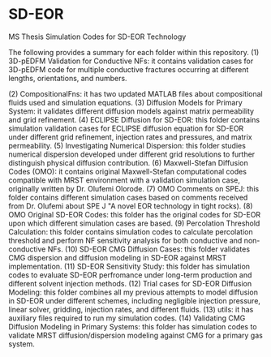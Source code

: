 # SD-EOR
MS Thesis Simulation Codes for SD-EOR Technology

The following provides a summary for each folder within this repository.
(1) 3D-pEDFM Validation for Conductive NFs: it contains validation cases for 3D-pEDFM code for multiple conductive fractures occurring at different lengths, orientations, and numbers.

(2) CompositionalFns: it has two updated MATLAB files about compositional fluids used and simulation equations.
(3) Diffusion Models for Primary System: it validates different diffusion models against matrix permeability and grid refinement. 
(4) ECLIPSE Diffusion for SD-EOR: this folder contains simulation validation cases for ECLIPSE diffusion equation for SD-EOR under different grid refinement, injection rates and pressures, and matrix permeability.
(5) Investigating Numerical Dispersion: this folder studies numerical dispersion developed under different grid resolutions to further distinguish physical diffusion contribution.
(6) Maxwell-Stefan Diffusion Codes (OMO): it contains original Maxwell-Stefan computational codes compatible with MRST environment with a validation simulation case, originally written by Dr. Olufemi Olorode.
(7) OMO Comments on SPEJ: this folder contains different simulation cases based on comments received from Dr. Olufemi about SPE J "A novel EOR technology in tight rocks).
(8) OMO Original SD-EOR Codes: this folder has the original codes for SD-EOR upon which different simulation cases are based.
(9) Percolation Threshold Calculation: this folder contains simulation codes to calculate percolation threshold and perform NF sensitivity analysis for both conductive and non-conductive NFs.
(10) SD-EOR CMG Diffusion Cases: this folder validates CMG dispersion and diffusion modeling in SD-EOR against MRST implementation.
(11) SD-EOR Sensitivity Study: this folder has simulation codes to evaluate SD-EOR perfromance under long-term production and different solvent injection methods.
(12) Trial cases for SD-EOR Diffusion Modeling: this folder combines all my previous attempts to model diffusion in SD-EOR under different schemes, including negligible injection pressure, linear solver, gridding, injection rates, and different fluids.
(13) utils: it has auxiliary files required to run my simulation codes.
(14) Validating CMG Diffusion Modeling in Primary Systems: this folder has simulation codes to validate MRST diffusion/dispersion modeling against CMG for a primary gas system.
